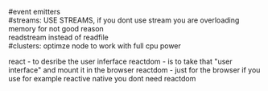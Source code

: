#event emitters  
#streams:
USE STREAMS, if you dont use stream you are overloading memory for not good reason  
  readstream instead of readfile  
#clusters:
optimze node to work with full cpu power  

react - to desribe the user inferface
reactdom - is to take that "user interface" and mount it in the browser
reactdom - just for the browser
if you use for example reactive native you dont need reactdom